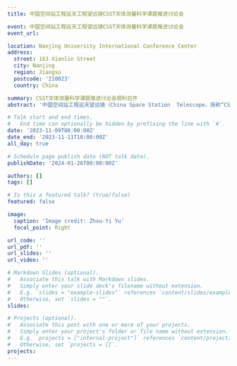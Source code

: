 ```yaml
---
title: 中国空间站工程巡天工程望远镜CSST天体测量科学课题推进讨论会

event: 中国空间站工程巡天工程望远镜CSST天体测量科学课题推进讨论会
event_url: 

location: Nanjing University International Conference Center
address:
  street: 163 Xianlin Street
  city: Nanjing
  region: Jiangsu
  postcode: '210023'
  country: China 

summary: CSST天体测量科学课题推进讨论会顺利召开
abstract: '中国空间站工程巡天望远镜（China Space Station  Telescope，简称“CSST”），是中国空间站工程最重要的空间科学设施，是我国迄今为止规模最大、指标最先进的空间天文望远镜，也将是未来十年世界上最重要的空间天文观测仪器之一。为推进CSST天体测量科学课题的全面开展，召开“中国空间站工程巡天望远镜CSST天体测量科学课题推进研讨会”。会议内容主要包括：已结题的二类课题成果和最新进展；一类课题研究进展、课题成果；各课题对未来仿真数据要求等。'

# Talk start and end times.
#   End time can optionally be hidden by prefixing the line with `#`.
date: '2023-11-09T08:00:00Z'
date_end: '2023-11-11T18:00:00Z'
all_day: true

# Schedule page publish date (NOT talk date).
publishDate: '2024-01-26T00:00:00Z'

authors: []
tags: []

# Is this a featured talk? (true/false)
featured: false

image:
  caption: 'Image credit: Zhou-Yi Yu'
  focal_point: Right

url_code: ''
url_pdf: ''
url_slides: ''
url_video: ''

# Markdown Slides (optional).
#   Associate this talk with Markdown slides.
#   Simply enter your slide deck's filename without extension.
#   E.g. `slides = "example-slides"` references `content/slides/example-slides.md`.
#   Otherwise, set `slides = ""`.
slides:

# Projects (optional).
#   Associate this post with one or more of your projects.
#   Simply enter your project's folder or file name without extension.
#   E.g. `projects = ["internal-project"]` references `content/project/deep-learning/index.md`.
#   Otherwise, set `projects = []`.
projects:
---
```


<!-- Slides can be added in a few ways:

- **Create** slides using Wowchemy's [_Slides_](https://docs.hugoblox.com/managing-content/#create-slides) feature and link using `slides` parameter in the front matter of the talk file
- **Upload** an existing slide deck to `static/` and link using `url_slides` parameter in the front matter of the talk file
- **Embed** your slides (e.g. Google Slides) or presentation video on this page using [shortcodes](https://docs.hugoblox.com/writing-markdown-latex/).

Further event details, including page elements such as image galleries, can be added to the body of this page. -->
